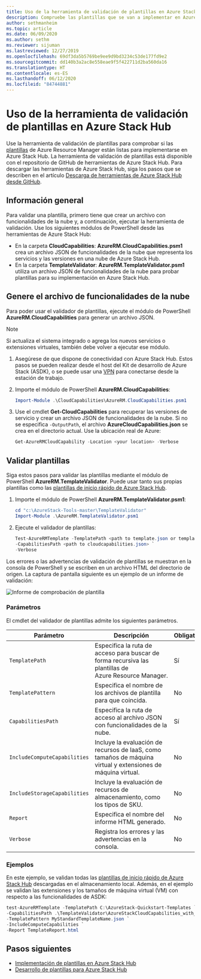 ```yaml
---
title: Uso de la herramienta de validación de plantillas en Azure Stack Hub
description: Compruebe las plantillas que se van a implementar en Azure Stack Hub con una herramienta de validación de plantillas.
author: sethmanheim
ms.topic: article
ms.date: 06/09/2020
ms.author: sethm
ms.reviewer: sijuman
ms.lastreviewed: 12/27/2019
ms.openlocfilehash: 69df3da5b5769be9ee9d9bd3234c53de177fd9e2
ms.sourcegitcommit: dd140b3a2ac8e558eae9f5f422711d2ba560da16
ms.translationtype: HT
ms.contentlocale: es-ES
ms.lasthandoff: 06/12/2020
ms.locfileid: "84744881"
---
```

# <a name="use-the-template-validation-tool-in-azure-stack-hub"></a>Uso de la herramienta de validación de plantillas en Azure Stack Hub

Use la herramienta de validación de plantillas para comprobar si las [plantillas](azure-stack-arm-templates.md) de Azure Resource Manager están listas para implementarse en Azure Stack Hub. La herramienta de validación de plantillas está disponible con el repositorio de GitHub de herramientas de Azure Stack Hub. Para descargar las herramientas de Azure Stack Hub, siga los pasos que se describen en el artículo [Descarga de herramientas de Azure Stack Hub desde GitHub](../operator/azure-stack-powershell-download.md).

## <a name="overview"></a>Información general

Para validar una plantilla, primero tiene que crear un archivo con funcionalidades de la nube y, a continuación, ejecutar la herramienta de validación. Use los siguientes módulos de PowerShell desde las herramientas de Azure Stack Hub:

- En la carpeta **CloudCapabilities**: **AzureRM.CloudCapabilities.psm1** crea un archivo JSON de funcionalidades de la nube que representa los servicios y las versiones en una nube de Azure Stack Hub.
- En la carpeta **TemplateValidator**: **AzureRM.TemplateValidator.psm1** utiliza un archivo JSON de funcionalidades de la nube para probar plantillas para su implementación en Azure Stack Hub.

## <a name="build-the-cloud-capabilities-file"></a>Genere el archivo de funcionalidades de la nube

Para poder usar el validador de plantillas, ejecute el módulo de PowerShell **AzureRM.CloudCapabilities** para generar un archivo JSON.

> [!NOTE]
> Si actualiza el sistema integrado o agrega los nuevos servicios o extensiones virtuales, también debe volver a ejecutar ese módulo.

1. Asegúrese de que dispone de conectividad con Azure Stack Hub. Estos pasos se pueden realizar desde el host del Kit de desarrollo de Azure Stack (ASDK), o se puede usar una [VPN](../asdk/asdk-connect.md#connect-to-azure-stack-using-vpn) para conectarse desde la estación de trabajo.
2. Importe el módulo de PowerShell **AzureRM.CloudCapabilities**:

    ```powershell
    Import-Module .\CloudCapabilities\AzureRM.CloudCapabilities.psm1
    ```

3. Use el cmdlet **Get-CloudCapabilities** para recuperar las versiones de servicio y crear un archivo JSON de funcionalidades de la nube. Si no se especifica `-OutputPath`, el archivo **AzureCloudCapabilities.json** se crea en el directorio actual. Use la ubicación real de Azure:

    ```powershell
    Get-AzureRMCloudCapability -Location <your location> -Verbose
    ```

## <a name="validate-templates"></a>Validar plantillas

Siga estos pasos para validar las plantillas mediante el módulo de PowerShell **AzureRM.TemplateValidator**. Puede usar tanto sus propias plantillas como las [plantillas de inicio rápido de Azure Stack Hub](https://github.com/Azure/AzureStack-QuickStart-Templates).

1. Importe el módulo de PowerShell **AzureRM.TemplateValidator.psm1**:

    ```powershell
    cd "c:\AzureStack-Tools-master\TemplateValidator"
    Import-Module .\AzureRM.TemplateValidator.psm1
    ```

2. Ejecute el validador de plantillas:

    ```powershell
    Test-AzureRMTemplate -TemplatePath <path to template.json or template folder> `
    -CapabilitiesPath <path to cloudcapabilities.json> `
    -Verbose
    ```

Los errores o las advertencias de validación de plantillas se muestran en la consola de PowerShell y se escriben en un archivo HTML del directorio de origen. La captura de pantalla siguiente es un ejemplo de un informe de validación:

![Informe de comprobación de plantilla](./media/azure-stack-validate-templates/image1.png)

### <a name="parameters"></a>Parámetros

El cmdlet del validador de plantillas admite los siguientes parámetros.

| Parámetro | Descripción | Obligatorio |
| ----- | -----| ----- |
| `TemplatePath` | Especifica la ruta de acceso para buscar de forma recursiva las plantillas de Azure Resource Manager. | Sí |
| `TemplatePattern` | Especifica el nombre de los archivos de plantilla para que coincida. | No |
| `CapabilitiesPath` | Especifica la ruta de acceso al archivo JSON con funcionalidades de la nube. | Sí |
| `IncludeComputeCapabilities` | Incluye la evaluación de recursos de IaaS, como tamaños de máquina virtual y extensiones de máquina virtual. | No |
| `IncludeStorageCapabilities` | Incluye la evaluación de recursos de almacenamiento, como los tipos de SKU. | No |
| `Report` | Especifica el nombre del informe HTML generado. | No |
| `Verbose` | Registra los errores y las advertencias en la consola. | No|

### <a name="examples"></a>Ejemplos

En este ejemplo, se validan todas las [plantillas de inicio rápido de Azure Stack Hub](https://github.com/Azure/AzureStack-QuickStart-Templates) descargadas en el almacenamiento local. Además, en el ejemplo se validan las extensiones y los tamaños de máquina virtual (VM) con respecto a las funcionalidades de ASDK:

```powershell
test-AzureRMTemplate -TemplatePath C:\AzureStack-Quickstart-Templates `
-CapabilitiesPath .\TemplateValidator\AzureStackCloudCapabilities_with_AddOns_20170627.json `
-TemplatePattern MyStandardTemplateName.json `
-IncludeComputeCapabilities `
-Report TemplateReport.html
```

## <a name="next-steps"></a>Pasos siguientes

- [Implementación de plantillas en Azure Stack Hub](azure-stack-arm-templates.md)
- [Desarrollo de plantillas para Azure Stack Hub](azure-stack-develop-templates.md)
